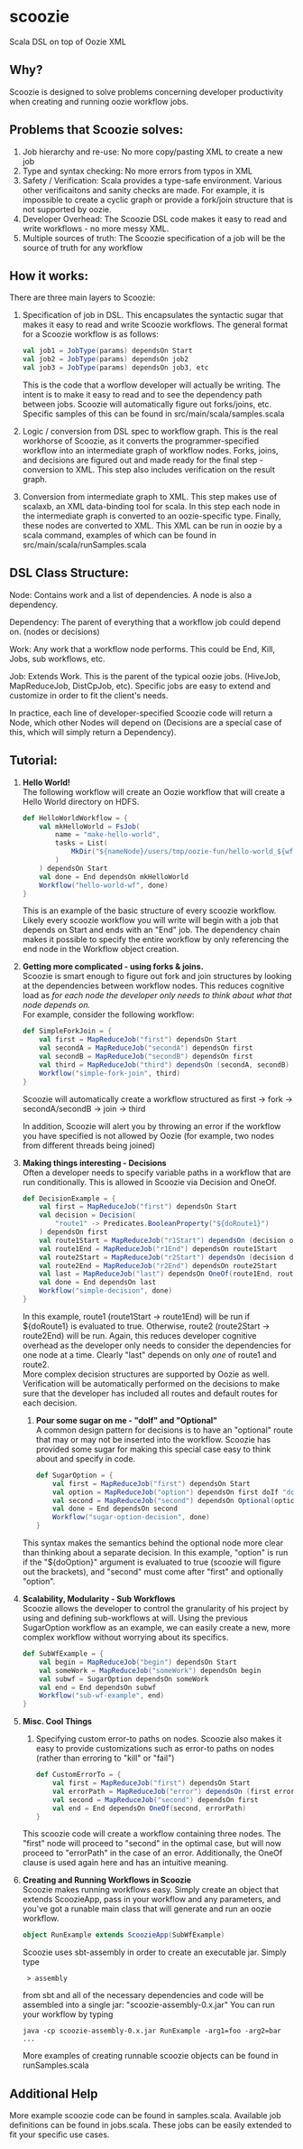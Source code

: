 scoozie
=======

Scala DSL on top of Oozie XML

Why?
----

Scoozie is designed to solve problems concerning developer productivity when creating and running oozie workflow jobs.


Problems that Scoozie solves:
----------------------------

1. Job hierarchy and re-use: No more copy/pasting XML to create a new job
2. Type and syntax checking: No more errors from typos in XML
3. Safety / Verification: Scala provides a type-safe environment. 
   Various other verificaitons and sanity checks are made. For example, 
   it is impossible to create a cyclic graph or provide a fork/join 
   structure that is not supported by oozie.
4. Developer Overhead: The Scoozie DSL code makes it easy to read and 
   write workflows - no more messy XML.
5. Multiple sources of truth: The Scoozie specification of a job will 
   be the source of truth for any workflow


How it works:
-------------

There are three main layers to Scoozie:

1. Specification of job in DSL.  This encapsulates the syntactic sugar 
   that makes it easy to read and write Scoozie workflows. The general 
   format for a Scoozie workflow is as follows:
        
    ```scala
    val job1 = JobType(params) dependsOn Start
    val job2 = JobType(params) dependsOn job2
    val job3 = JobType(params) dependsOn job3, etc
    ```
    	
    This is the code that a worflow developer will actually be writing. 
    The intent is to make it easy to read and to see the dependency path 
    between jobs. Scoozie will automatically figure out forks/joins, etc.
    Specific samples of this can be found in src/main/scala/samples.scala

2. Logic / conversion from DSL spec to workflow graph.  This is the real 
   workhorse of Scoozie, as it converts the programmer-specified workflow 
   into an intermediate graph of workflow nodes. Forks, joins, and 
   decisions are figured out and made ready for the final step - conversion 
   to XML.  This step also includes verification on the result graph.

3. Conversion from intermediate graph to XML.  This step makes use of 
   scalaxb, an XML data-binding tool for scala. In this step each node in 
   the intermediate graph is converted to an oozie-specific type. Finally, 
   these nodes are converted to XML.  This XML can be run in oozie by a 
   scala command, examples of which can be found in src/main/scala/runSamples.scala


DSL Class Structure:
--------------------

Node: Contains work and a list of dependencies. A node is also a dependency. 

Dependency: The parent of everything that a workflow job could depend on. (nodes or decisions)

Work: Any work that a workflow node performs. This could be End, Kill, Jobs, sub workflows, etc.

Job: Extends Work. This is the parent of the typical oozie jobs. (HiveJob, MapReduceJob, 
	 DistCpJob, etc). Specific jobs are easy to extend and customize in order to fit the client's 
	 needs.

In practice, each line of developer-specified Scoozie code will return a Node, which 
other Nodes will depend on (Decisions are a special case of this, which will simply 
return a Dependency).

Tutorial:
--------

1. **Hello World!**  
	The following workflow will create an Oozie workflow that will create a Hello World directory on HDFS.  

	```scala
	def HelloWorldWorkflow = {
	    val mkHelloWorld = FsJob(
	        name = "make-hello-world",
	        tasks = List(
	            MkDir("${nameNode}/users/tmp/oozie-fun/hello-world_${wf:id()}")
	        )
	    ) dependsOn Start
	    val done = End dependsOn mkHelloWorld
	    Workflow("hello-world-wf", done)
	}
	```

    This is an example of the basic structure of every scoozie workflow. Likely every scoozie workflow you will write will begin with a job that depends on Start and ends with an "End" job. The dependency chain makes it possible to specify the entire workflow by only referencing the end node in the Workflow object creation.
    
2. **Getting more complicated - using forks & joins.**  
	Scoozie is smart enough to figure out fork and join structures by looking at the dependencies between workflow nodes. This reduces cognitive load as *for each node the developer only needs to think about what that node depends on.*  
For example, consider the following workflow:

    ```scala
    def SimpleForkJoin = {
        val first = MapReduceJob("first") dependsOn Start
        val secondA = MapReduceJob("secondA") dependsOn first
        val secondB = MapReduceJob("secondB") dependsOn first
        val third = MapReduceJob("third") dependsOn (secondA, secondB)
        Workflow("simple-fork-join", third)
    }
    ```
        
	Scoozie will automatically create a workflow structured as
	first -> fork -> secondA/secondB -> join -> third  
    
	In addition, Scoozie will alert you by throwing an error if the workflow you have specified is not allowed by Oozie (for example, two nodes from different threads being joined)  
      
3. **Making things interesting - Decisions**  
	Often a developer needs to specify variable paths in a workflow that are run conditionally. This is allowed in Scoozie via Decision and OneOf.
	
	```scala
	def DecisionExample = {
		val first = MapReduceJob("first") dependsOn Start
		val decision = Decision(
		    "route1" -> Predicates.BooleanProperty("${doRoute1}")
		) dependsOn first 
		val route1Start = MapReduceJob("r1Start") dependsOn (decision option "route1")
		val route1End = MapReduceJob("r1End") dependsOn route1Start
		val route2Start = MapReduceJob("r2Start") dependsOn (decision default)
		val route2End = MapReduceJob("r2End") dependsOn route2Start
		val last = MapReduceJob("last") dependsOn OneOf(route1End, route2End)
		val done = End dependsOn last
		Workflow("simple-decision", done)
	}
	```
	In this example, route1 (route1Start -> route1End) will be run if ${doRoute1} is evaluated to true.  Otherwise, route2 (route2Start -> route2End) will be run. Again, this reduces developer cognitive overhead as the developer only needs to consider the dependencies for one node at a time. Clearly "last" depends on only *one* of route1 and route2.  
	More complex decision structures are supported by Oozie as well. Verification will be automatically performed on the decisions to make sure that the developer has included all routes and default routes for each decision.  

	1. **Pour some sugar on me - "doIf" and "Optional"**  
		A common design pattern for decisions is to have an "optional" route that may or may not be inserted into the workflow.  Scoozie has provided some sugar for making this special case easy to think about and specify in code.
    
		```scala
		def SugarOption = {
		    val first = MapReduceJob("first") dependsOn Start
		    val option = MapReduceJob("option") dependsOn first doIf "doOption"
		    val second = MapReduceJob("second") dependsOn Optional(option)
		    val done = End dependsOn second
		    Workflow("sugar-option-decision", done)
		}
		``` 
	This syntax makes the semantics behind the optional node more clear than thinking about a separate decision. In this example, "option" is run if the "${doOption}" argument is evaluated to true (scoozie will figure out the brackets), and "second" must come after "first" and optionally "option".  
	    
4. **Scalability, Modularity - Sub Workflows**  
	Scoozie allows the developer to control the granularity of his project by using and defining sub-workflows at will. Using the previous SugarOption workflow as an example, we can easily create a new, more complex workflow without worrying about its specifics.
		
	```scala
	def SubWfExample = {
		val begin = MapReduceJob("begin") dependsOn Start
		val someWork = MapReduceJob("someWork") dependsOn begin
		val subwf = SugarOption dependsOn someWork
		val end = End dependsOn subwf
		Workflow("sub-wf-example", end)
	}
	```
    
5. **Misc. Cool Things**  
	1. Specifying custom error-to paths on nodes.
		Scoozie also makes it easy to provide customizations such as error-to paths on nodes (rather than erroring to "kill" or "fail")

		```scala
		def CustomErrorTo = {
		    val first = MapReduceJob("first") dependsOn Start
		    val errorPath = MapReduceJob("error") dependsOn (first error)
		    val second = MapReduceJob("second") dependsOn first
		    val end = End dependsOn OneOf(second, errorPath)
		}
		```
		        
	This scoozie code will create a workflow containing three nodes. The "first" node will proceed to "second" in the optimal case, but will  now proceed to "errorPath" in the case of an error.  Additionally, the OneOf clause is used again here and has an intuitive meaning.

6. **Creating and Running Workflows in Scoozie**  
	Scoozie makes running workflows easy. Simply create an object that extends ScoozieApp, pass in your workflow and any parameters, and you've got a runable main class that will generate and run an oozie workflow.

	```scala
	object RunExample extends ScoozieApp(SubWfExample)
	```

	Scoozie uses sbt-assembly in order to create an executable jar. Simply type

		> assembly

	from sbt and all of the necessary dependencies and code will be assembled into a single jar: "scoozie-assembly-0.x.jar"
	You can run your workflow by typing

	```
	java -cp scoozie-assembly-0.x.jar RunExample -arg1=foo -arg2=bar ...
	```
    
    More examples of creating runnable scoozie objects can be found in runSamples.scala
    
    
Additional Help
--------------
More example scoozie code can be found in samples.scala. Available job definitions can be found in jobs.scala.  These jobs can be easily extended to fit your specific use cases.
